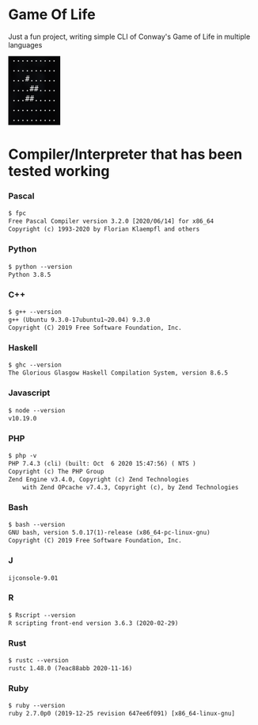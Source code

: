# Game Of Life

Just a fun project, writing simple CLI of Conway's Game of Life in multiple languages

![Screenshot](./thumbnail.png)

# Compiler/Interpreter that has been tested working
### Pascal
```
$ fpc
Free Pascal Compiler version 3.2.0 [2020/06/14] for x86_64
Copyright (c) 1993-2020 by Florian Klaempfl and others
```

### Python
```
$ python --version
Python 3.8.5
```

### C++
```
$ g++ --version
g++ (Ubuntu 9.3.0-17ubuntu1~20.04) 9.3.0
Copyright (C) 2019 Free Software Foundation, Inc. 
```

### Haskell
```
$ ghc --version
The Glorious Glasgow Haskell Compilation System, version 8.6.5
```

### Javascript
```
$ node --version
v10.19.0
```

### PHP
```
$ php -v
PHP 7.4.3 (cli) (built: Oct  6 2020 15:47:56) ( NTS )
Copyright (c) The PHP Group
Zend Engine v3.4.0, Copyright (c) Zend Technologies
    with Zend OPcache v7.4.3, Copyright (c), by Zend Technologies
```

### Bash
```
$ bash --version
GNU bash, version 5.0.17(1)-release (x86_64-pc-linux-gnu)
Copyright (C) 2019 Free Software Foundation, Inc.
```

### J
```
ijconsole-9.01
```

### R
```
$ Rscript --version
R scripting front-end version 3.6.3 (2020-02-29)
```

### Rust
```
$ rustc --version
rustc 1.48.0 (7eac88abb 2020-11-16)
```

### Ruby
```
$ ruby --version
ruby 2.7.0p0 (2019-12-25 revision 647ee6f091) [x86_64-linux-gnu]
```
